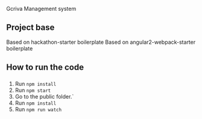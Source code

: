 Gcriva Management system


## Project base
Based on hackathon-starter boilerplate
Based on angular2-webpack-starter boilerplate


## How to run the code

###
1. Run `npm install`
2. Run `npm start`
3. Go to the public folder.`
4. Run `npm install`
5. Run `npm run watch`